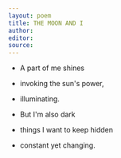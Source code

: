 ```yaml
---
layout: poem
title: THE MOON AND I
author: 
editor: 
source: 
---
```


- A part of me shines
- invoking the sun's power,
- illuminating.

- But I'm also dark
- things I want to keep hidden
- constant yet changing.
